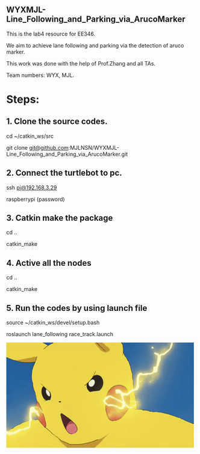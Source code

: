 ## WYXMJL-Line_Following_and_Parking_via_ArucoMarker
This is the lab4 resource for EE346.

We aim to achieve lane following and parking via the detection of aruco marker.

This work was done with the help of Prof.Zhang and all TAs.

Team numbers: WYX, MJL.

# Steps:


## 1. Clone the source codes.
  cd ~/catkin_ws/src
  
  git clone git@github.com:MJLNSN/WYXMJL-Line_Following_and_Parking_via_ArucoMarker.git
  
## 2. Connect the turtlebot to pc.
  ssh pi@192.168.3.29
  
  raspberrypi (password) 
  
## 3. Catkin make the package
  cd ..
  
  catkin_make

## 4. Active all the nodes
  cd ..
  
  catkin_make
   
## 5. Run the codes by using launch file
   source ~/catkin_ws/devel/setup.bash
   
   roslaunch lane_following race_track.launch 


 ![image](https://github.com/MJLNSN/WYXMJL-Line_Following_and_Parking_via_ArucoMarker/blob/main/data/demo.gif)
